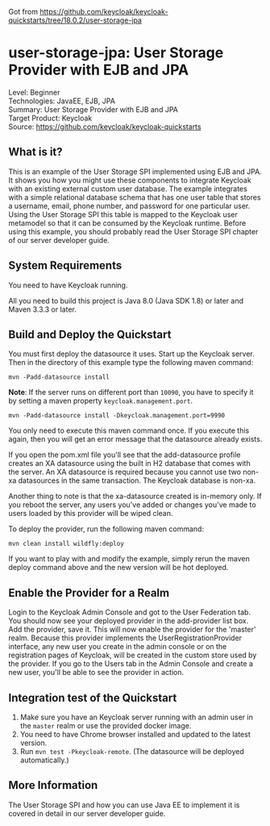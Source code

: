 Got from <https://github.com/keycloak/keycloak-quickstarts/tree/18.0.2/user-storage-jpa>

user-storage-jpa: User Storage Provider with EJB and JPA
========================================================

Level: Beginner  
Technologies: JavaEE, EJB, JPA  
Summary: User Storage Provider with EJB and JPA  
Target Product: <span>Keycloak</span>  
Source: <https://github.com/keycloak/keycloak-quickstarts>  


What is it?
-----------

This is an example of the User Storage SPI implemented using EJB and JPA.  It shows you how you might use these components
to integrate <span>Keycloak</span> with an existing external custom user database.  The example integrates with a simple relational
database schema that has one user table that stores a username, email, phone number, and password for one particular user.
Using the User Storage SPI this table is mapped to the <span>Keycloak</span> user metamodel so that it can be consumed by the <span>Keycloak</span>
runtime. Before using this example, you should probably read the User Storage SPI chapter of our server developer guide.


System Requirements
-------------------

You need to have <span>Keycloak</span> running.

All you need to build this project is Java 8.0 (Java SDK 1.8) or later and Maven 3.3.3 or later.


Build and Deploy the Quickstart
-------------------------------

You must first deploy the datasource it uses.
Start up the <span>Keycloak</span> server.  Then in the directory of this example type the following maven command:

   ````
   mvn -Padd-datasource install
   ````

**Note**: If the server runs on different port than `10090`, you have to specify it by setting a
maven property `keycloak.management.port`.

   ````
   mvn -Padd-datasource install -Dkeycloak.management.port=9990
   ````

You only need to execute this maven command once.  If you execute this again, then you will get an error message that the datasource
already exists.

If you open the pom.xml file you'll see that the add-datasource profile creates an XA datasource using the built
in H2 database that comes with the server.  An XA datasource is required because you cannot use two non-xa datasources
in the same transaction.  The <span>Keycloak</span> database is non-xa.

Another thing to note is that the xa-datasource created is in-memory only.  If you reboot the server, any users you've
added or changes you've made to users loaded by this provider will be wiped clean.

To deploy the provider, run the following maven command:

   ````
   mvn clean install wildfly:deploy
   ````

If you want to play with and modify the example, simply rerun the maven deploy command above and the new version will be hot deployed.

Enable the Provider for a Realm
-------------------------------
Login to the <span>Keycloak</span> Admin Console and got to the User Federation tab.   You should now see your deployed provider in the add-provider list box.
Add the provider, save it.  This will now enable the provider for the 'master' realm.  Because this provider implements the UserRegistrationProvider interface, any new user you create in the
admin console or on the registration pages of <span>Keycloak</span>, will be created in the custom store used by the provider.  If you go
to the Users tab in the Admin Console and create a new user, you'll be able to see the provider in action.

Integration test of the Quickstart
----------------------------------

1. Make sure you have an Keycloak server running with an admin user in the `master` realm or use the provided docker image.
2. You need to have Chrome browser installed and updated to the latest version.
3. Run `mvn test -Pkeycloak-remote`. (The datasource will be deployed automatically.)

More Information
----------------
The User Storage SPI and how you can use Java EE to implement it is covered in detail in our server developer guide.


